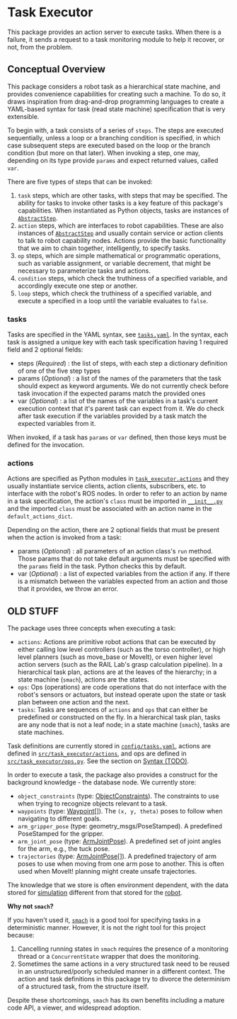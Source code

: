 # Task Executor

This package provides an action server to execute tasks. When there is a failure, it sends a request to a task monitoring module to help it recover, or not, from the problem.


## Conceptual Overview

This package considers a robot task as a hierarchical state machine, and provides convenience capabilities for creating such a machine. To do so, it draws inspiration from drag-and-drop programming languages to create a YAML-based syntax for task (read state machine) specification that is very extensible.

To begin with, a task consists of a series of `steps`. The steps are executed sequentially, unless a loop or a branching condition is specified, in which case subsequent steps are executed based on the loop or the branch condition (but more on that later). When invoking a step, one may, depending on its type provide `params` and expect returned values, called `var`.

There are five types of steps that can be invoked:

1. `task` steps, which are other tasks, with steps that may be specified. The ability for tasks to invoke other tasks is a key feature of this package's capabilities. When instantiated as Python objects, tasks are instances of [`AbstractStep`](src/task_executor/abstract_step.py).
1. `action` steps, which are interfaces to robot capabilities. These are also instances of [`AbstractStep`](src/task_executor/abstract_step.py) and usually contain service or action clients to talk to robot capability nodes. Actions provide the basic functionality that we aim to chain together, intelligently, to specify tasks.
1. `op` steps, which are simple mathematical or programmatic operations, such as variable assignment, or variable decrement, that might be necessary to parameterize tasks and actions.
1. `condition` steps, which check the truthiness of a specified variable, and accordingly execute one step or another.
1. `loop` steps, which check the truthiness of a specified variable, and execute a specified in a loop until the variable evaluates to `false`.

### tasks

Tasks are specified in the YAML syntax, see [`tasks.yaml`](config/tasks.yaml). In the syntax, each task is assigned a unique key with each task specification having 1 required field and 2 optional fields:

* steps (*Required*) : the list of steps, with each step a dictionary definition of one of the five step types
* params (*Optional*) : a list of the names of the parameters that the task should expect as keyword arguments. We do not currently check before task invocation if the expected params match the provided ones
* var (*Optional*) : a list of the names of the variables in a task's current execution context that it's parent task can expect from it. We do check after task execution if the variables provided by a task match the expected variables from it.

When invoked, if a task has `params` or `var` defined, then those keys must be defined for the invocation.

### actions

Actions are specified as Python modules in [`task_executor.actions`](src/task_executor/actions/) and they usually instantiate service clients, action clients, subscribers, etc. to interface with the robot's ROS nodes. In order to refer to an action by name in a task specification, the action's `class` must be imported in [`__init__.py`](src/task_executor/actions/__init__.py) and the imported `class` must be associated with an action name in the `default_actions_dict`.

Depending on the action, there are 2 optional fields that must be present when the action is invoked from a task:

* params (*Optional*) : all parameters of an action class's `run` method. Those params that do not take default arguments must be specified with the `params` field in the task. Python checks this by default.
* var (*Optional*) : a list of expected variables from the action if any. If there is a mismatch between the variables expected from an action and those that it provides, we throw an error.


## OLD STUFF

The package uses three concepts when executing a task:

- `actions`: Actions are primitive robot actions that can be executed by either calling low level controllers (such as the torso controller), or high level planners (such as move_base or MoveIt), or even higher level action servers (such as the RAIL Lab's grasp calculation pipeline). In a hierarchical task plan, actions are at the leaves of the hierarchy; in a state machine (`smach`), actions are the states.
- `ops`: Ops (operations) are code operations that do not interface with the robot's sensors or actuators, but instead operate upon the state or task plan between one action and the next.
- `tasks`: Tasks are sequences of `actions` and `ops` that can either be predefined or constructed on the fly. In a hierarchical task plan, tasks are any node that is not a leaf node; in a state machine (`smach`), tasks are state machines.

Task definitions are currently stored in [`config/tasks.yaml`](config/tasks.yaml), actions are defined in [`src/task_executor/actions`](src/task_executor/actions), and ops are defined in [`src/task_executor/ops.py`](src/task_executor/ops.py). See the section on [Syntax (TODO)](#syntax).

In order to execute a task, the package also provides a construct for the background knowledge - the database node. We currently store:

- `object_constraints` (type: [ObjectConstraints](msg/ObjectConstraints.msg)). The constraints to use when trying to recognize objects relevant to a task.
- `waypoints` (type: [Waypoint](msg/Waypoint.msg)[]). The `(x, y, theta)` poses to follow when navigating to different goals.
- `arm_gripper_pose` (type: geometry_msgs/PoseStamped). A predefined PoseStamped for the gripper.
- `arm_joint_pose` (type: [ArmJointPose](msg/ArmJointPose.msg)). A predefined set of joint angles for the arm, e.g., the tuck pose.
- `trajectories` (type: [ArmJointPose](msg/ArmJointPose.msg)[]). A predefined trajectory of arm poses to use when moving from one arm pose to another. This is often used when MoveIt! planning might create unsafe trajectories.

The knowledge that we store is often environment dependent, with the data stored for [simulation](config/simulation.yaml) different from that stored for the [robot](config/robot.yaml).

**Why not `smach`?**

If you haven't used it, [`smach`](http://wiki.ros.org/smach) is a good tool for specifying tasks in a deterministic manner. However, it is not the right tool for this project because:

1. Cancelling running states in `smach` requires the presence of a monitoring thread or a `ConcurrentState` wrapper that does the monitoring.
1. Sometimes the same actions in a very structured task need to be reused in an unstructured/poorly scheduled manner in a different context. The action and task definitions in this package try to divorce the determinism of a structured task, from the structure itself.

Despite these shortcomings, `smach` has its own benefits including a mature code API, a viewer, and widespread adoption.
